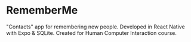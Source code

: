 # RememberMe

"Contacts" app for remembering new people.
Developed in React Native with Expo & SQLite. Created for Human Computer Interaction course.
